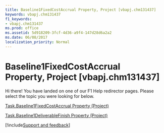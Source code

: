 ```yaml
---
title: Baseline1FixedCostAccrual Property, Project [vbapj.chm131437]
keywords: vbapj.chm131437
f1_keywords:
- vbapj.chm131437
ms.prod: office
ms.assetid: 5d918209-3fcf-4d36-a9f4-147d28d6a2a2
ms.date: 06/08/2017
localization_priority: Normal
---
```



# Baseline1FixedCostAccrual Property, Project [vbapj.chm131437]

Hi there! You have landed on one of our F1 Help redirector pages. Please select the topic you were looking for below.

[Task.Baseline1FixedCostAccrual Property (Project)](https://msdn.microsoft.com/library/1336ebeb-c94d-ff55-9836-0187cdbc8e2f%28Office.15%29.aspx)

[Task.Baseline1DeliverableFinish Property (Project)](https://msdn.microsoft.com/library/d46dfbc8-ac5b-6fef-6112-ba80a3a08a3f%28Office.15%29.aspx)

[!include[Support and feedback](~/includes/feedback-boilerplate.md)]